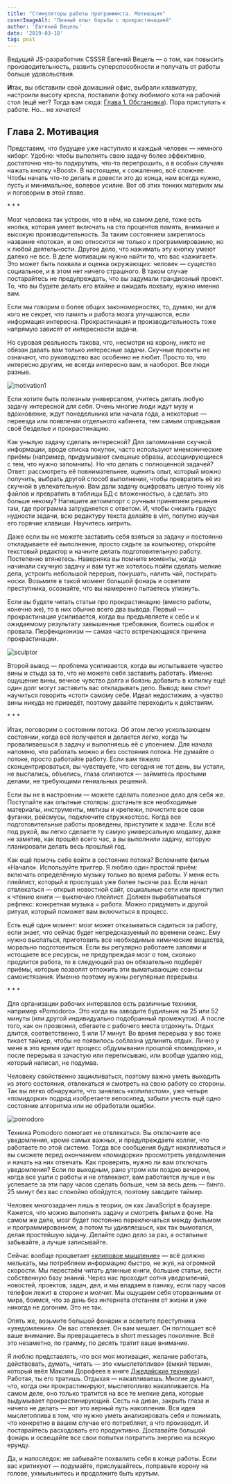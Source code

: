 ```yaml
---
title: "Стимуляторы работы программиста. Мотивация"
coverImageAlt: "Личный опыт борьбы с прокрастинацией"
author: 'Евгений Вецель'
date: '2019-03-18'
tag: post
---
```


<SubTitle>Ведущий JS-разработчик CSSSR Евгений Вецель — о том, как повысить производительность, развить суперспособности и получать от работы больше удовольствия.</SubTitle>

**И**так, вы обставили свой домашний офис, выбрали клавиатуру, настроили высоту кресла, поставили фотку любимого кота на рабочий стол (ещё нет? Тогда вам сюда: <a target="_blank" href="http://blog.csssr.ru/2019/02/28/work-better">Глава 1. Обстановка</a>). Пора приступать к работе. Но… не хочется!

## Глава 2. Мотивация

Представим, что будущее уже наступило и каждый человек — немного киборг. Удобно: чтобы выполнять свою задачу более эффективно, достаточно что-то подкрутить, что-то перепрошить, а в особых случаях нажать кнопку «Boost». В настоящем, к сожалению, всё сложнее. Чтобы начать что-то делать и довести это до конца, нам всегда нужно, пусть и минимальное, волевое усилие. Вот об этих тонких материях мы и поговорим в этой главе.

\* * *

Мозг человека так устроен, что в нём, на самом деле, тоже есть кнопка, которая умеет включать на сто процентов память, внимание и высокую производительность. За таким состоянием закрепилось название «потока», и оно относится не только к программированию, но к любой деятельности. Другое дело, что нажимать эту кнопку умеют далеко не все. В деле мотивации нужно найти то, что вас «зажигает». Это может быть похвала и оценка окружающих: человек — существо социальное, и в этом нет ничего страшного. В таком случае постарайтесь не предупреждать, что вы задумали грандиозный проект. То, что вы будете делать его втайне и ожидать похвалу, нужно именно вам.

Если мы говорим о более общих закономерностях, то, думаю, ни для кого не секрет, что память и работа мозга улучшаются, если информация интересна. Прокрастинация и производительность тоже напрямую зависят от интересности задачи.

Но суровая реальность такова, что, несмотря на корону, никто не обязан давать вам только интересные задачи. Скучные проекты не означают, что руководство вас особенно не любит. Просто то, что интересно другим, не всегда интересно вам, и наоборот. Все люди разные.

![motivation1](/images/motivation1_new.png)

Если хотите быть полезным универсалом, учитесь делать любую задачу интересной для себя. Очень многие люди ждут музу и вдохновение, ждут понедельника или начала года, а некоторые — переезда или появления отдельного кабинета, тем самым оправдывая своё безделье и прокрастинацию.

Как унылую задачу сделать интересной? Для запоминания скучной информации, вроде списка покупок, часто используют мнемонические приёмы (например, придумывают смешные образы, ассоциирующиеся с тем, что нужно запомнить). Но что делать с полноценной задачей? Ответ: рассмотреть её повнимательнее, оценить опыт, который можно получить, выбрать другой способ выполнения, чтобы превратить её из скучной в увлекательную. Вам дали задачу оцифровать целую тонну xls файлов и превратить в таблицы БД с вложенностью, а сделать это больше некому? Напишите автоимпорт с ручным принятием решения там, где программа затрудняется с ответом. И, чтобы снизить градус нудности задачи, всю редактуру текста делайте в vim, попутно изучая его горячие клавиши. Научитесь хитрить.

Даже если вы не можете заставить себя взяться за задачу и постоянно откладываете её выполнение, просто сядьте за компьютер, откройте текстовый редактор и начните делать подготовительную работу. Постепенно втянетесь. Наверняка вы помните моменты, когда начинали скучную задачу и вам тут же хотелось пойти сделать мелкие дела, устроить небольшой перерыв, покушать, налить чай, постирать носки. Возьмите в такой момент большой фонарь и осветите преступника, осознайте, что вы намеренно пытаетесь улизнуть.

Если вы будете читать статьи про прокрастинацию (вместо работы, конечно же), то в них обычно всего два вывода. Первый — прокрастинация усиливается, когда вы предъявляете к себе и к ожидаемому результату завышенные требования, боитесь ошибок и провала. Перфекционизм — самая часто встречающаяся причина прокрастинации.

![sculptor](/images/motivation3.png)

Второй вывод — проблема усиливается, когда вы испытываете чувство вины и стыда за то, что не можете себя заставить работать. Именно ощущение вины, вечное чувство долга и боязнь добавить в копилку ещё один долг могут заставить вас откладывать дело. Вывод: вам стоит научиться говорить «стоп» самому себе. Идеал недостижим, а чувство вины никуда не приведёт, поэтому давайте переходить к действиям.

\* * *

Итак, поговорим о состоянии потока. Об этом легко ускользающем состоянии, когда всё получается и делается легко, когда ты проваливаешься в задачу и выполняешь её с упоением. Для начала напомню, что работать можно и без состояния потока. Не думайте о потоке, просто работайте работу. Если вам тяжело сконцентрироваться, вы чувствуете, что сегодня не тот день, вы устали, не выспались, объелись, глаза слипаются — займитесь простыми делами, не требующими гениальных решений.

Если вы не в настроении — можете сделать полезное дело для себя же. Поступайте как опытные столяры: достаньте все необходимые материалы, инструменты, метизы и крепежи, почистите все свои фуганки, рейсмусы, подключите стружкоотсос. Когда все подготовительные работы проведены, приступите к задаче. Если всё под рукой, вы легко сделаете ту самую универсальную модалку, даже не заметив, как прошёл всего час, а вы выполнили задачу, которую планировали делать весь прошлый год.

Как ещё помочь себе войти в состояние потока? Вспомните фильм «Начало». Используйте триггер. Я люблю один простой приём: включать определённую музыку только во время работы. У меня есть плейлист, который я прослушал уже более тысячи раз. Если начал отвлекаться — открыл новостной сайт, социальные сети или приступил к чтению книги — выключаю плейлист. Должен вырабатываться рефлекс: конкретная музыка = работа. Можно придумать и другой ритуал, который поможет вам включиться в процесс.

Есть ещё один момент: мозг может отказываться садиться за работу, если знает, что сейчас будет непредсказуемый по времени сеанс. Ему нужно выспаться, приготовить все необходимые химические вещества, морально подготовиться. Если вы регулярно работаете запоями и истощаете все ресурсы, не предупреждая мозг о том, сколько продлится работа, то в следующий раз он обязательно подберёт приёмы, которые позволят отложить эти выматывающие сеансы самоистязания. Именно поэтому нужны регулярные перерывы.

\* * *

Для организации рабочих интервалов есть различные техники, например «Pomodoro». Это когда вы заводите будильник на 25 или 52 минуты (или другой индивидуально подобранный промежуток). А после того, как он прозвонил, сбегаете с рабочего места отдохнуть. Отдых длится, соответственно, 5 или 17 минут. Во время перерыва у вас тоже тикает таймер, чтобы не появилось соблазна удлинить отдых. Лично у меня в это время идет процесс обдумывания прошлой «помидорки», и после перерыва я зачастую или переписываю, или вообще удаляю код, который написал, не подумав.

Человеку свойственно зацикливаться, поэтому важно уметь выходить из этого состояния, отвлекаться и смотреть на свою работу со стороны. Так вы легко обнаружите, что занялись «копипастом», уже четыре «помидорки» подряд изобретаете велосипед, забыли учесть ещё одно состояние алгоритма или не обработали ошибки.

![pomodoro](/images/motivation2_2.png)

Техника Pomodoro помогает не отвлекаться. Вы отключаете все уведомления, кроме самых важных, и предупреждаете коллег, что работаете по этой системе. Тогда все сообщения будут накапливаться и вы сможете перед окончанием «помидорки» просмотреть уведомления и начать на них отвечать. Как проверить, нужно ли вам отключать уведомления? Если по выходным, рано утром или поздно вечером, когда все ушли с работы и не отвлекают, вам работается лучше и вы успеваете за эти пару часов сделать больше, чем за весь день — бинго. 25 минут без вас спокойно обойдутся, поэтому заводите таймер.

Человек многозадачен лишь в теории, он как JavaScript в браузере. Кажется, что можно выполнять задачу и смотреть фильм в фоне. На самом же деле, мозг будет постоянно переключаться между фильмом и программированием, а потом ты удивляешься, как так вымотался, делая простейшую задачу. Делайте одно дело за раз, а остальные забывайте, а лучше записывайте.

Сейчас вообще процветает <a target="_blank" href="https://ru.wikipedia.org/wiki/Клиповая_культура">«клиповое мышление»</a> — всё должно мелькать, мы потребляем информацию быстро, не жуя, на огромной скорости. Мы перестаём читать длинные книги, большие статьи, вести собственную базу знаний. Через нас проходит сотня уведомлений, новостей, проектов, задач, дел, и мы впадаем в панику, если пару часов телефон лежит в стороне и молчит. Мы ощущаем себя оторванными от мира, боимся, что за день без интернета отстанем от жизни и уже никогда не догоним. Это не так.

Опять же, возьмите большой фонарик и осветите преступника «уведомление». Он вас отвлекает. Он вам мешает. Он поглощает всё ваше внимание. Вы превращаетесь в short messages поколение. Всё это незаметно, по грамму, по десять тратит ваше внимание.

Я люблю представлять, что вся моя мотивация, желание работать, действовать, думать, читать — это «мыслетопливо» (ёмкий термин, который ввёл Максим Дорофеев в книге <a target="_blank" href="https://www.mann-ivanov-ferber.ru/books/dzhedajskie-texniki/">Джедайские техники»</a>). Работая, ты его тратишь. Отдыхая — накапливаешь. Многие думают, что, когда они прокрастинируют, мыслетопливо накапливается. На самом деле, оно только тратится на все те мелкие дела, которые выдумывает прокрастинирующий. Сесть на диван, закрыть глаза и ничего не делать — вот это верный путь накопления. Вся идея мыслетоплива в том, что нужно уметь анализировать себя и понимать, что конкретно в вашем случае его потребляет, а что производит. И постарайтесь расходовать его продуктивно. Доставайте большой фонарь и освещайте все свои попытки потратить энергию на всякую ерунду.

Да, и напоследок: не забывайте похвалить себя в конце работы. Если вас критикуют — подумайте, прислушайтесь, поправьте корону на голове, ухмыльнитесь и продолжите быть крутым.

